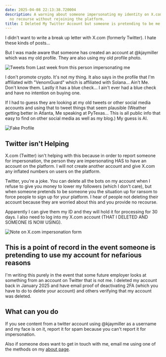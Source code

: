 ```yaml
---
date: 2025-04-08 22:13:38.720004
description: A warning about someone impersonating my identity on X.com. Twitter offers
  no recourse without rejoining the platform.
title: I Deleted My Twitter Account but someone is pretending to be me.
---
```


I didn't want to write a break up letter with X.com (formerly Twitter). I hate these kinds of posts...

But I was made aware that someone has created an account at @kjaymiller which was my old profile. They are also using my old profile photo.

![Tweets from Last week from this person impersonating me](https://jmblogstorrage.blob.core.windows.net/media/not_me_twitter_posts.webp)

I don't promote crypto. It's not my thing. It also says in the profile that I'm affiliated with "VenomGuard" which is affiliated with Solana... Ain't Me. Don't know them. Lastly it has a blue check... I ain't ever had a blue check and have no intention on buying one.

If I had to guess they are looking at my old tweets or other social media accounts and using that to tweet things that seem plausible (Weather getting better in Atlanta, Me speaking at PyTexas... This is all public info that easy to find on other social media as well as my blog.) My guess is AI.

![Fake Profile](https://jmblogstorrage.blob.core.windows.net/media/fake_twitter_profile.png)

## Twitter isn't Helping

X.com (Twitter) isn't helping with this because in order to report someone for impersonation, the person they are impersonating HAS to have an account on the platform. I will not create another account and give X.com any inflated numbers on users on the platform.

Twitter, you're a joke. You can delete all the bots on my account when I refuse to give you money to lower my followers (which I don't care), but when someone pretends to be someone you the situation up for ransom to force people to sign up for your platform. I hear of people not deleting their account because they are worried about this and you provide no recourse.

Apparently I can give them my ID and they will hold it for processing for 30 days. I also need to log into my X.com account (THAT I DELETED AND SOMEONE IS NOW USING).

![Note on X.com impersonation form](https://jmblogstorrage.blob.core.windows.net/media/twitter-impersonation-form.png)

## This is a point of record in the event someone is pretending to use my account for nefarious reasons

I'm writing this purely in the event that some future employer looks at something from an account on Twitter that is not me. I deleted my account back in January 2025 and have email proof of deactivating 2FA (which you have to do to delete your account) and others verifying that my account was deleted.

## What can you do

If you see content from a twitter account using @kjaymiller as a username and my face is on it, report it for spam because you can't report it for impersonation.

Also if someone does want to get in touch with me, email me using one of the methods on my [about page](/about).
